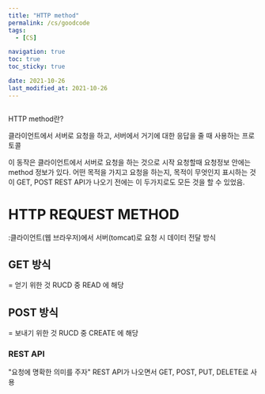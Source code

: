 ```yaml
---
title: "HTTP method"
permalink: /cs/goodcode
tags:
  - [CS]

navigation: true
toc: true
toc_sticky: true

date: 2021-10-26
last_modified_at: 2021-10-26
---
```


![]()

HTTP method란?

클라이언트에서 서버로 요청을 하고, 서버에서 거기에 대한 응답을 줄 때 사용하는 프로토콜

이 동작은 클라이언트에서 서버로 요청을 하는 것으로 시작
요청할때 요청정보 안에는 method 정보가 있다. 어떤 목적을 가지고 요청을 하는지, 목적이 무엇인지 표시하는 것이 GET, POST
REST API가 나오기 전에는 이 두가지로도 모든 것을 할 수 있었음.

# HTTP REQUEST METHOD
:클라이언트(웹 브라우저)에서 서버(tomcat)로 요청 시 데이터 전달 방식

  ## GET 방식
= 얻기 위한 것
RUCD 중 READ 에 해당

  ## POST 방식
= 보내기 위한 것
RUCD 중 CREATE 에 해당


### REST API
 "요청에 명확한 의미를 주자"
REST API가 나오면서 GET, POST, PUT, DELETE로 사용
